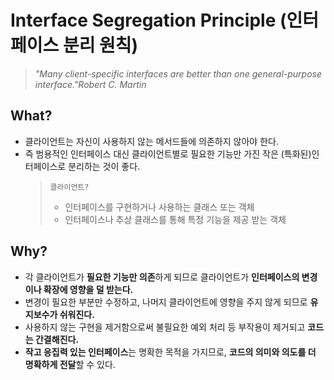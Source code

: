 # Interface Segregation Principle (인터페이스 분리 원칙)

> _"Many client-specific interfaces are better than one general-purpose interface."Robert C. Martin_

## What?
- 클라이언트는 자신이 사용하지 않는 메서드들에 의존하지 않아야 한다.
- 즉 범용적인 인터페이스 대신 클라이언트별로 필요한 기능만 가진 작은 (특화된)인터페이스로 분리하는 것이 좋다.
  > `클라이언트?`
  > - 인터페이스를 구현하거나 사용하는 클래스 또는 객체
  > - 인터페이스나 추상 클래스를 통해 특정 기능을 제공 받는 객체

## Why?
- 각 클라이언트가 **필요한 기능만 의존**하게 되므로 클라이언트가 **인터페이스의 변경이나 확장에 영향을 덜 받는다.**
- 변경이 필요한 부분만 수정하고, 나머지 클라이언트에 영향을 주지 않게 되므로 **유지보수가 쉬워진다.**
- 사용하지 않는 구현을 제거함으로써 불필요한 예외 처리 등 부작용이 제거되고 **코드는 간결해진다.**
- **작고 응집력 있는 인터페이스**는 명확한 목적을 가지므로, **코드의 의미와 의도를 더 명확하게 전달**할 수 있다.
